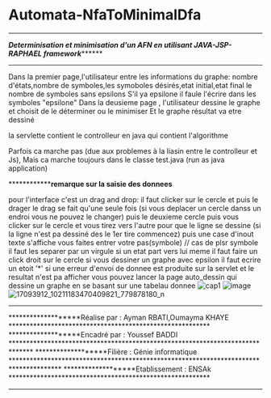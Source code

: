 # Automata-NfaToMinimalDfa
****************************************************************************************************************************
*******************Determinisation et minimisation d'un AFN en utilisant JAVA-JSP-RAPHAEL framework*************************
****************************************************************************************************************************
Dans la premier page,l'utilisateur entre les informations du graphe: nombre d'états,nombre de symboles,les symoboles désirés,etat initial,etat final
le nombre de symboles sans epsilons
S'il ya epsilone il faule l'écrire dans les symboles "epsilone"
Dans la deusieme page , l'utilisateur dessine le graphe et choisit de le déterminer ou le minimiser
Et le graphe résultat va etre dessiné 

la servlette contient le controlleur en java qui contient l'algorithme 

Parfois ca marche pas (due aux problemes à la liasin entre le controlleur et Js),
Mais ca marche toujours dans le classe test.java (run as java application)

********************************remarque sur la saisie des donnees********************

pour l'interface c'est un drag and drop:
il faut clicker sur le cercle et puis le drager
le drag se fait qu'une seule fois (si vous deplacer un cercle danss un endroi vous ne pouvez le changer)
puis le deuxieme cercle 
puis vous clicker  sur le cercle et vous tirez vers l'autre pour que le ligne  se dessine (si la ligne n'est pa dessiné des le 1er tire commencez)
puis une case d'inout texte s'affiche vous faites entrer votre pas(symbole) //
cas de plsr symbole il faut les separer par un virgule
si un etat part vers lui meme il faut faire un click droit sur le cercle
si vous dessiner un graphe avec epsilon il faut ecrire un etoit '*'
si une erreur d'envoi de donnee est produite sur la servlet et le resultat n'est pa afficher vous pouvez lancer la page auto_dessin qui dessine un graphe en se basant sur une tabelau donnee
![cap1](https://cloud.githubusercontent.com/assets/21956791/23459755/7e53ab84-fe8a-11e6-985e-2ed31aa66894.PNG)
![image](https://cloud.githubusercontent.com/assets/21956791/23459832/ce971cac-fe8a-11e6-8864-1ea315af67a6.png)
![17093912_10211183470409821_779878180_n](https://cloud.githubusercontent.com/assets/21956791/23459910/1a70e7f2-fe8b-11e6-9702-3e919e1d60b8.png)
***********************************************************************************************************************
*******************Réalise par   :  Ayman RBATI,Oumayma KHAYE *********************************************************
*******************Encadré par   :  Youssef BADDI             ******************************************************************************
*******************Filière       :  Génie informatique        **************************************************************************************
*******************Etablissement :  ENSAk                     *********************************************************
************************************************************************************************************************************

